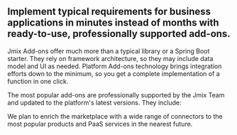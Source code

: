 ## Implement typical requirements for business applications in minutes instead of months with ready-to-use, professionally supported add-ons.

Jmix Add-ons offer much more than a typical library or a Spring Boot starter. They rely on framework architecture, so they may include data model and UI as needed. Platform Add-ons technology brings integration efforts down to the minimum, so you get a complete implementation of a function in one click.

The most popular add-ons are professionally supported by the Jmix Team
and updated to the platform's latest versions. They include:



We plan to enrich the marketplace with a wide range of connectors to the most popular products and PaaS services in the nearest future.